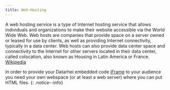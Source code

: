 ```yaml
---
title: Web-Hosting
---
```


A web hosting service is a type of Internet hosting service that allows individuals and organizations to make their website accessible via the
World Wide Web. Web hosts are companies that provide space on a server owned or leased for use by clients, as well as providing Internet connectivity,
typically in a data center. Web hosts can also provide data center space and connectivity to the Internet for other servers located in their data center,
called colocation, also known as Housing in Latin America or France. <a href="http://en.wikipedia.org/wiki/Webhosting" target="_blank">Wikipedia</a>

In order to provide your Datarhei embedded code [iFrame](../docs/guides-embedding.html) to your audience you need your own webspace
(or at least a web server) where you can put HTML files.
{: .notice--info}
